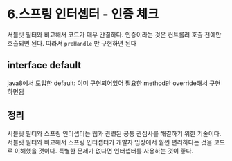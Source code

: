 # 6.스프링 인터셉터 - 인증 체크

서블릿 필터와 비교해서 코드가 매우 간결하다. 인증이라는 것은 컨트롤러 호출 전에만 호출되면 된다. 따라서 `preHandle` 만 구현하면 된다

## interface default
java8에서 도입한 default: 이미 구현되어있어 필요한 method만 override해서 구현하면됨

## 정리
서블릿 필터와 스프링 인터셉터는 웹과 관련된 공통 관심사를 해결하기 위한 기술이다.
서블릿 필터와 비교해서 스프링 인터셉터가 개발자 입장에서 훨씬 편리하다는 것을 코드로 이해했을
것이다. 특별한 문제가 없다면 인터셉터를 사용하는 것이 좋다.